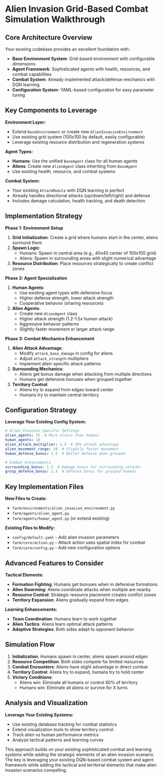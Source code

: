 # Alien Invasion Grid-Based Combat Simulation Walkthrough

## **Core Architecture Overview**

Your existing codebase provides an excellent foundation with:
- **Base Environment System**: Grid-based environment with configurable dimensions
- **Agent Framework**: Sophisticated agents with health, resources, and combat capabilities
- **Combat System**: Already implemented attack/defense mechanics with DQN learning
- **Configuration System**: YAML-based configuration for easy parameter tuning

## **Key Components to Leverage**

**Environment Layer:**
- Extend `BaseEnvironment` or create new `AlienInvasionEnvironment`
- Use existing grid system (100x100 by default, easily configurable)
- Leverage existing resource distribution and regeneration systems

**Agent Types:**
- **Humans**: Use the unified `BaseAgent` class for all human agents
- **Aliens**: Create new `AlienAgent` class inheriting from `BaseAgent`
- Use existing health, resource, and combat systems

**Combat System:**
- Your existing `AttackModule` with DQN learning is perfect
- Already handles directional attacks (up/down/left/right) and defense
- Includes damage calculation, health tracking, and death detection

## **Implementation Strategy**

**Phase 1: Environment Setup**
1. **Grid Initialization**: Create a grid where humans start in the center, aliens surround them
2. **Spawn Logic**: 
   - Humans: Spawn in central area (e.g., 40x40 center of 100x100 grid)
   - Aliens: Spawn in surrounding areas with slight numerical advantage
3. **Resource Distribution**: Place resources strategically to create conflict zones

**Phase 2: Agent Specialization**
1. **Human Agents**: 
   - Use existing agent types with defensive focus
   - Higher defense strength, lower attack strength
   - Cooperative behavior (sharing resources)
2. **Alien Agents**: 
   - Create new `AlienAgent` class
   - Higher attack strength (1.2-1.5x human attack)
   - Aggressive behavior patterns
   - Slightly faster movement or larger attack range

**Phase 3: Combat Mechanics Enhancement**
1. **Alien Attack Advantage**: 
   - Modify `attack_base_damage` in config for aliens
   - Adjust `attack_strength` multipliers
   - Implement alien-specific attack patterns
2. **Surrounding Mechanics**:
   - Aliens get bonus damage when attacking from multiple directions
   - Humans get defensive bonuses when grouped together
3. **Territory Control**: 
   - Aliens try to expand from edges toward center
   - Humans try to maintain central territory

## **Configuration Strategy**

**Leverage Your Existing Config System:**
```yaml
# Alien Invasion Specific Settings
alien_agents: 15  # More aliens than humans
human_agents: 10
alien_attack_multiplier: 1.3  # 30% attack advantage
alien_movement_range: 10  # Slightly faster movement
human_defense_bonus: 1.2  # Better defense when grouped

# Combat Enhancements
surrounding_bonus: 1.5  # Damage bonus for surrounding attacks
group_defense_bonus: 1.3  # Defense bonus for grouped humans
```

## **Key Implementation Files**

**New Files to Create:**
- `farm/environments/alien_invasion_environment.py`
- `farm/agents/alien_agent.py`
- `farm/agents/human_agent.py` (or extend existing)

**Existing Files to Modify:**
- `config/default.yaml` - Add alien invasion parameters
- `farm/core/action.py` - Attack action uses spatial index for combat
- `farm/core/config.py` - Add new configuration options

## **Advanced Features to Consider**

**Tactical Elements:**
- **Formation Fighting**: Humans get bonuses when in defensive formations
- **Alien Swarming**: Aliens coordinate attacks when multiple are nearby
- **Resource Control**: Strategic resource placement creates conflict zones
- **Territory Expansion**: Aliens gradually expand from edges

**Learning Enhancements:**
- **Team Coordination**: Humans learn to work together
- **Alien Tactics**: Aliens learn optimal attack patterns
- **Adaptive Strategies**: Both sides adapt to opponent behavior

## **Simulation Flow**

1. **Initialization**: Humans spawn in center, aliens spawn around edges
2. **Resource Competition**: Both sides compete for limited resources
3. **Combat Encounters**: Aliens have slight advantage in direct combat
4. **Territory Control**: Aliens try to expand, humans try to hold center
5. **Victory Conditions**: 
   - Aliens win: Eliminate all humans or control 80% of territory
   - Humans win: Eliminate all aliens or survive for X turns

## **Analysis and Visualization**

**Leverage Your Existing Systems:**
- Use existing database tracking for combat statistics
- Extend visualization tools to show territory control
- Track alien vs human performance metrics
- Analyze tactical patterns and learning curves

This approach builds on your existing sophisticated combat and learning systems while adding the strategic elements of an alien invasion scenario. The key is leveraging your existing DQN-based combat system and agent framework while adding the tactical and territorial elements that make alien invasion scenarios compelling.

